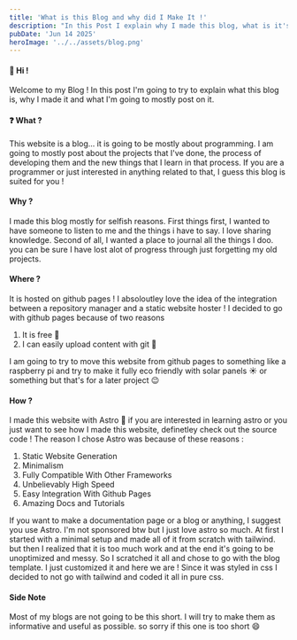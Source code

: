 ```yaml
---
title: 'What is this Blog and why did I Make It !'
description: "In this Post I explain why I made this blog, what is it's purpose and what I'm going to mostly post on it !"
pubDate: 'Jun 14 2025'
heroImage: '../../assets/blog.png'
---
```


#### 👋 Hi ! 
Welcome to my Blog !
In this post I'm going to try to explain what this blog is, why I made it and what I'm going to mostly post on it.

#### ❓ What ?
This website is a blog... it is going to be mostly about programming. I am going to mostly post about the projects that I've done, the process of developing them and the new things that I learn in that process. If you are a programmer or just interested in anything related to that, I guess this blog is suited for you !

#### Why ?
I made this blog mostly for selfish reasons. First things first, I wanted to have someone to listen to me and the things i have to say. I love sharing knowledge. Second of all, I wanted a place to journal all the things I doo. you can be sure I have lost alot of progress through just forgetting my old projects.

#### Where ?
It is hosted on github pages ! I absoloutley love the idea of the integration between a repository manager and a static website hoster ! I decided to go with github pages because of two reasons

1. It is free 🎉
2. I can easily upload content with git 🚀

I am going to try to move this website from github pages to something like a raspberry pi and try to make it fully eco friendly with solar panels ☀️ or something but that's for a later project 😉

#### How ?
I made this website with Astro 🚀 if you are interested in learning astro or you just want to see how I made this website, definetley check out the source code !
The reason I chose Astro was because of these reasons :

1. Static Website Generation
2. Minimalism
3. Fully Compatible With Other Frameworks
4. Unbelievably High Speed
5. Easy Integration With Github Pages
6. Amazing Docs and Tutorials

If you want to make a documentation page or a blog or anything, I suggest you use Astro. I'm not sponsored btw but I just love astro so much. At first I started with a minimal setup and made all of it from scratch with tailwind. but then I realized that it is too much work and at the end it's going to be unoptimized and messy. So I scratched it all and chose to go with the blog template. I just customized it and here we are ! Since it was styled in css I decided to not go with tailwind and coded it all in pure css.

#### Side Note
Most of my blogs are not going to be this short. I will try to make them as informative and useful as possible. so sorry if this one is too short 😄